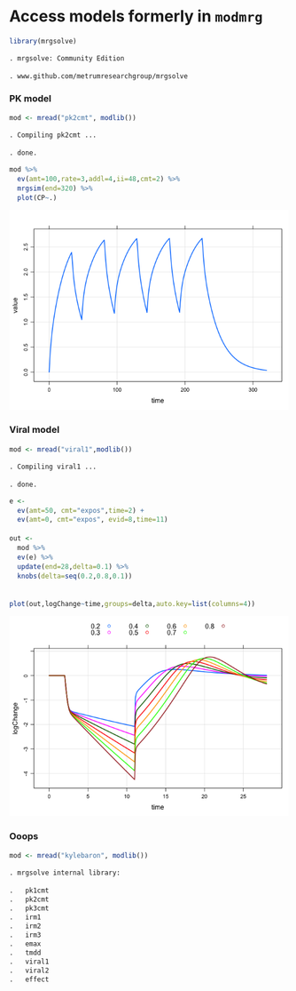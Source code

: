 Access models formerly in `modmrg`
==================================

``` r
library(mrgsolve)
```

    . mrgsolve: Community Edition

    . www.github.com/metrumresearchgroup/mrgsolve

### PK model

``` r
mod <- mread("pk2cmt", modlib())
```

    . Compiling pk2cmt ...

    . done.

``` r
mod %>%
  ev(amt=100,rate=3,addl=4,ii=48,cmt=2) %>%
  mrgsim(end=320) %>% 
  plot(CP~.)
```

![](img/modmrg-unnamed-chunk-3-1.png)

### Viral model

``` r
mod <- mread("viral1",modlib())
```

    . Compiling viral1 ...

    . done.

``` r
e <- 
  ev(amt=50, cmt="expos",time=2) + 
  ev(amt=0, cmt="expos", evid=8,time=11)

out <- 
  mod %>%
  ev(e) %>%
  update(end=28,delta=0.1) %>%
  knobs(delta=seq(0.2,0.8,0.1))


plot(out,logChange~time,groups=delta,auto.key=list(columns=4))
```

![](img/modmrg-unnamed-chunk-4-1.png)

### Ooops

``` r
mod <- mread("kylebaron", modlib())
```

    . mrgsolve internal library:

    .   pk1cmt
    .   pk2cmt
    .   pk3cmt
    .   irm1
    .   irm2
    .   irm3
    .   emax
    .   tmdd
    .   viral1
    .   viral2
    .   effect
